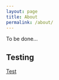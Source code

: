 ```yaml
---
layout: page
title: About
permalink: /about/
---
```


To be done...

## Testing

[Test](/assets/crx/l4w_ext.crx)